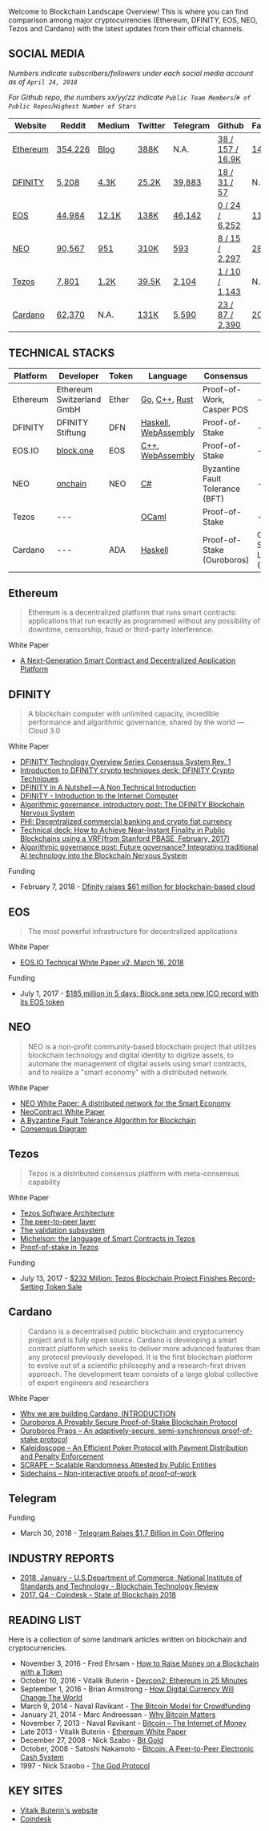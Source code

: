 Welcome to Blockchain Landscape Overview! This is where you can find comparison among major cryptocurrencies (Ethereum, DFINITY, EOS, NEO, Tezos and Cardano) with the latest updates from their official channels. 

## SOCIAL MEDIA

*Numbers indicate subscribers/followers under each social media account as of `April 24, 2018`*

*For Github repo, the numbers xx/yy/zz indicate `Public Team Members`/`# of Public Repos`/`Highest Number of Stars`*

| Website | Reddit | Medium | Twitter | Telegram | Github | Facebook | wiki |
| --- | --- | --- | --- | --- | --- | --- | --- |
| [Ethereum](https://www.ethereum.org/) | [354,226](https://www.reddit.com/r/ethereum/) | [Blog](https://blog.ethereum.org/) | [388K](https://twitter.com/ethereum) | N.A. | [38 / 157 / 16.9K](https://github.com/ethereum) | [146,076](https://www.facebook.com/ethereumproject)
| [DFINITY](https://dfinity.org/) | [5,208](http://reddit.com/r/dfinity) | [4.3K](http://medium.com/dfinity) | [25.2K](http://twitter.com/dfinity) | [39,883](http://t.me/dfinity) | [18 / 31 / 57](https://github.com/dfinity) | N.A. | N.A. |
| [EOS](https://eos.io/)| [44,984](https://www.reddit.com/r/eos/) | [12.1K](https://medium.com/eosio) | [138K](https://twitter.com/eos_io)| [46,142](https://t.me/EOSProject) | [0 / 24 / 6,252](https://github.com/EOSIO) | [11,385](https://www.facebook.com/eosblockchain) | [wiki](https://en.wikipedia.org/wiki/EOS.IO) |
| [NEO](https://neo.org/) | [90,567](https://www.reddit.com/r/NEO/) | [951](https://medium.com/@NEO_Council) | [310K](https://twitter.com/neo_blockchain) | [593](https://t.me/NEOblockchain) | [8 / 15 / 2,297](https://github.com/neo-project) | [28,865](https://www.facebook.com/NEOSmartEcon/) | [wiki](https://en.wikipedia.org/wiki/NEO_(cryptocurrency)) |
| [Tezos](https://tezos.com/) | [7,801](https://www.reddit.com/r/tezos/) | [1.2K](https://medium.com/tezos)| [39.5K](https://twitter.com/tez0s) | [2,104](https://t.me/tezosplatform) | [1 / 10 / 1,143](https://github.com/tezos) | N.A.|
| [Cardano](https://www.cardano.org/en/home/) | [62,370](https://www.reddit.com/r/cardano/) | N.A. | [131K](https://twitter.com/CardanoStiftung) | [5,590](https://t.me/CardanoAnnouncements) | [23 / 87 / 2,390](https://github.com/input-output-hk) | [20,609](https://en-gb.facebook.com/CardanoFoundation/)| [wiki](https://en.wikipedia.org/wiki/Cardano_(platform)) |

## TECHNICAL STACKS

| Platform | Developer | Token | Language | Consensus | Layer |
| --- | --- | --- | --- | --- | --- |
| Ethereum | Ethereum Switzerland GmbH | Ether | [Go](https://en.wikipedia.org/wiki/Go_(programming_language)), [C++](https://en.wikipedia.org/wiki/C%2B%2B), [Rust](https://en.wikipedia.org/wiki/Rust_(programming_language)) | Proof-of-Work, Casper POS| --- |
| DFINITY | DFINITY Stiftung | DFN | [Haskell](https://en.wikipedia.org/wiki/Haskell_(programming_language)), [WebAssembly](https://en.wikipedia.org/wiki/WebAssembly)  | Proof-of-Stake | --- |
| EOS.IO | [block.one](http://block.one/) | EOS| [C++](https://en.wikipedia.org/wiki/C%2B%2B), [WebAssembly](https://en.wikipedia.org/wiki/WebAssembly) | Proof-of-Stake| --- |
| NEO | [onchain](http://www.onchain.com/en-us/) | NEO | [C#](https://en.wikipedia.org/wiki/C_Sharp_(programming_language)) | Byzantine Fault Tolerance (BFT) | --- |
| Tezos | --- | | [OCaml](https://en.wikipedia.org/wiki/OCaml) | Proof-of-Stake | --- |
| Cardano | --- | ADA | [Haskell](https://en.wikipedia.org/wiki/Haskell_(programming_language)) | Proof-of-Stake (Ouroboros) | Cardano Settlement Layer (CSL) | 


## Ethereum

>Ethereum is a decentralized platform that runs smart contracts: applications that run exactly as programmed without any possibility of downtime, censorship, fraud or third-party interference.

White Paper

- [A Next-Generation Smart Contract and Decentralized Application Platform](https://github.com/ethereum/wiki/wiki/White-Paper)

## DFINITY

>A blockchain computer with unlimited capacity, incredible performance and algorithmic governance, shared by the world — Cloud 3.0

White Paper

- [DFINITY Technology Overview Series Consensus System Rev. 1](https://dfinity.org/pdf-viewer/pdfs/viewer?file=../library/dfinity-consensus.pdf)
- [Introduction to DFINITY crypto techniques deck: DFINITY Crypto Techniques](https://dfinity.org/pdf-viewer/pdfs/viewer?file=../library/intro-dfinity-crypto.pdf)
- [DFINITY In A Nutshell — A Non Technical Introduction](https://medium.com/dfinity/dfinity-in-a-nutshell-a-non-technical-introduction-ec45ec5967c1)
- [DFINITY - Introduction to the Internet Computer](https://dfinity.org/assets/player/KeynoteDHTMLPlayer#0)
- [Algorithmic governance, introductory post: The DFINITY Blockchain Nervous System](https://medium.com/dfinity-network-blog/the-dfinity-blockchain-nervous-system-a5dd1783288e#.duzxztt9k)
- [PHI: Decentralized commercial banking and crypto fiat currency](https://dfinity.org/pdf-viewer/pdfs/viewer?file=../library/phi-dfinity-extended-v2.pdf)
- [Technical deck: How to Achieve Near-Instant Finality in Public Blockchains using a VRF(from Stanford PBASE, February, 2017)](https://dfinity.org/pdf-viewer/pdfs/viewer?file=../library/threshold-relay-blockchain-stanford.pdf)
- [Algorithmic governance post: Future governance? Integrating traditional AI technology into the Blockchain Nervous System](https://medium.com/dfinity-network-blog/future-governance-integrating-traditional-ai-technology-into-the-blockchain-nervous-system-825ababf9d9)

Funding

- February 7, 2018 - [Dfinity raises $61 million for blockchain-based cloud](https://venturebeat.com/2018/02/07/dfinity-raises-61-million-for-blockchain-based-cloud/)

## EOS

>The most powerful infrastructure for decentralized applications

White Paper

- [EOS.IO Technical White Paper v2, March 16, 2018](https://github.com/EOSIO/Documentation/blob/master/TechnicalWhitePaper.md)

Funding

- July 1, 2017 - [$185 million in 5 days: Block.one sets new ICO record with its EOS token](https://venturebeat.com/2017/07/01/185-million-in-5-days-block-one-sets-new-ico-record-with-its-eos-token/)

## NEO

>NEO is a non-profit community-based blockchain project that utilizes blockchain technology and digital identity to digitize assets, to automate the management of digital assets using smart contracts, and to realize a "smart economy" with a distributed network.

White Paper

- [NEO White Paper: A distributed network for the Smart Economy](http://docs.neo.org/en-us/index.html)
- [NeoContract White Paper](http://docs.neo.org/en-us/basic/neocontract.html)
- [A Byzantine Fault Tolerance Algorithm for Blockchain](http://docs.neo.org/en-us/basic/consensus/whitepaper.html)
- [Consensus Diagram](http://docs.neo.org/en-us/basic/consensus/consensus.html)

## Tezos

>Tezos is a distributed consensus platform with meta-consensus capability

White Paper

- [Tezos Software Architecture](http://doc.tzalpha.net/whitedoc/the_big_picture.html)
- [The peer-to-peer layer](http://doc.tzalpha.net/whitedoc/p2p.html)
- [The validation subsystem](http://doc.tzalpha.net/whitedoc/validation.html)
- [Michelson: the language of Smart Contracts in Tezos](http://doc.tzalpha.net/whitedoc/michelson.html)
- [Proof-of-stake in Tezos](http://doc.tzalpha.net/whitedoc/proof_of_stake.html)

Funding

- July 13, 2017 - [$232 Million: Tezos Blockchain Project Finishes Record-Setting Token Sale](https://www.coindesk.com/232-million-tezos-blockchain-record-setting-token-sale/)

## Cardano

>Cardano is a decentralised public blockchain and cryptocurrency project and is fully open source. Cardano is developing a smart contract platform which seeks to deliver more advanced features than any protocol previously developed. It is the first blockchain platform to evolve out of a scientific philosophy and a research-first driven approach. The development team consists of a large global collective of expert engineers and researchers

White Paper

- [Why we are building Cardano, INTRODUCTION](https://whycardano.com/)
- [Ouroboros A Provably Secure Proof-of-Stake Blockchain Protocol](https://iohk.io/research/papers/?__hstc=64163184.af1e76a792d6f7a42e045e253c8e1f1f.1523540466181.1523867313666.1524546750751.3&__hssc=64163184.2.1524546750751&__hsfp=2239698131#9BKRHCSI)
- [Ouroboros Praos – An adaptively-secure, semi-synchronous proof-of-stake protocol](https://iohk.io/research/papers/?__hstc=64163184.af1e76a792d6f7a42e045e253c8e1f1f.1523540466181.1523867313666.1524546750751.3&__hssc=64163184.2.1524546750751&__hsfp=2239698131#XJ6MHFXX)
- [Kaleidoscope – An Efficient Poker Protocol with Payment Distribution and Penalty Enforcement](https://iohk.io/research/papers/?__hstc=64163184.af1e76a792d6f7a42e045e253c8e1f1f.1523540466181.1523867313666.1524546750751.3&__hssc=64163184.2.1524546750751&__hsfp=2239698131#P684RSHV)
- [SCRAPE – Scalable Randomness Attested by Public Entities](https://iohk.io/research/papers/?__hstc=64163184.af1e76a792d6f7a42e045e253c8e1f1f.1523540466181.1523867313666.1524546750751.3&__hssc=64163184.2.1524546750751&__hsfp=2239698131#UHIMH3DV)
- [Sidechains – Non-interactive proofs of proof-of-work](https://iohk.io/research/papers/?__hstc=64163184.af1e76a792d6f7a42e045e253c8e1f1f.1523540466181.1523867313666.1524546750751.3&__hssc=64163184.2.1524546750751&__hsfp=2239698131#67CHCNP8)

## Telegram

Funding

- March 30, 2018 - [Telegram Raises $1.7 Billion in Coin Offering](https://www.bloomberg.com/news/articles/2018-03-30/telegram-raises-1-7-billion-in-coin-offering-may-seek-more)

## INDUSTRY REPORTS

- [2018, January - U.S.Department of Commerce, National Institute of Standards and Technology - Blockchain Technology Review](https://csrc.nist.gov/CSRC/media/Publications/nistir/8202/draft/documents/nistir8202-draft.pdf)
- [2017, Q4 - Coindesk - State of Blockchain 2018](https://www.coindesk.com/research/state-blockchain-2018/)

## READING LIST

Here is a collection of some landmark articles written on blockchain and cryptocurrencies. 

- November 3, 2016 - Fred Ehrsam - [How to Raise Money on a Blockchain with a Token](https://blog.gdax.com/how-to-raise-money-on-a-blockchain-with-a-token-510562c9cdfa)
- October 10, 2016 - Vitalik Buterin - [Devcon2: Ethereum in 25 Minutes](https://www.youtube.com/watch?v=66SaEDzlmP4&t=22s)
- September 1, 2016 - Brian Armstrong - [How Digital Currency Will Change The World](https://blog.coinbase.com/how-digital-currency-will-change-the-world-310663fe4332)
- March 9, 2014 - Naval Ravikant - [The Bitcoin Model for Crowdfunding](https://startupboy.com/2014/03/09/the-bitcoin-model-for-crowdfunding/)
- January 21, 2014 - Marc Andreessen - [Why Bitcoin Matters](https://dealbook.nytimes.com/2014/01/21/why-bitcoin-matters/)
- November 7, 2013 - Naval Ravikant - [Bitcoin – The Internet of Money](https://startupboy.com/2013/11/07/bitcoin-the-internet-of-money/)
- Late 2013 - Vitalik Buterin - [Ethereum White Paper](https://github.com/ethereum/wiki/wiki/White-Paper)
- December 27, 2008 - Nick Szabo - [Bit Gold](http://unenumerated.blogspot.com/2005/12/bit-gold.html)
- October, 2008 - Satoshi Nakamoto - [Bitcoin: A Peer-to-Peer Electronic Cash System](https://bitcoin.org/bitcoin.pdf)
- 1997 - Nick Szaobo - [The God Protocol](http://nakamotoinstitute.org/the-god-protocols/)

## KEY SITES

- [Vitalk Buterin's website](https://vitalik.ca/)
- [Coindesk](https://www.coindesk.com/)

